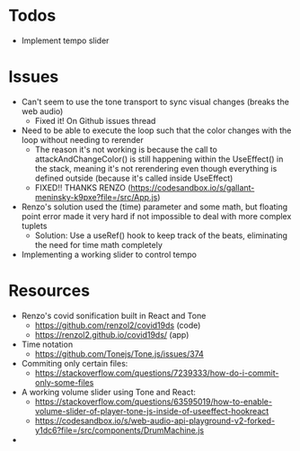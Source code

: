 # Todos
- Implement tempo slider


# Issues
- Can't seem to use the tone transport to sync visual changes (breaks the web audio)
  - Fixed it! On Github issues thread
- Need to be able to execute the loop such that the color changes with the loop without needing to rerender
  - The reason it's not working is because the call to attackAndChangeColor() is still happening within the UseEffect() in the stack, meaning it's not rerendering even though everything is defined outside (because it's called inside UseEffect)
  - FIXED!! THANKS RENZO (https://codesandbox.io/s/gallant-meninsky-k9pxe?file=/src/App.js)
- Renzo's solution used the (time) parameter and some math, but floating point error made it very hard if not impossible to deal with more complex tuplets
  - Solution: Use a useRef() hook to keep track of the beats, eliminating the need for time math completely
- Implementing a working slider to control tempo


# Resources
- Renzo's covid sonification built in React and Tone
  - https://github.com/renzol2/covid19ds (code)
  - https://renzol2.github.io/covid19ds/ (app)
- Time notation
  - https://github.com/Tonejs/Tone.js/issues/374
- Commiting only certain files:
  - https://stackoverflow.com/questions/7239333/how-do-i-commit-only-some-files
- A working volume slider using Tone and React:
  - https://stackoverflow.com/questions/63595019/how-to-enable-volume-slider-of-player-tone-js-inside-of-useeffect-hookreact
  - https://codesandbox.io/s/web-audio-api-playground-v2-forked-y1dc6?file=/src/components/DrumMachine.js
- 
